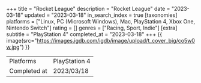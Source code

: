 +++
title = "Rocket League"
description = "Rocket League"
date = "2023-03-18"
updated = "2023-03-18"
in_search_index = true
[taxonomies]
platforms = ["Linux, PC (Microsoft Windows), Mac, PlayStation 4, Xbox One, Nintendo Switch"]
rating = []
genres = ["Racing, Sport, Indie"]
[extra]
subtitle = "PlayStation 4"
completed_at = "2023-03-18"
+++
{{ image(src="https://images.igdb.com/igdb/image/upload/t_cover_big/co5w0w.jpg") }}

|              |            |
| ------------ | ---------- |
| Platforms    | PlayStation 4 |
| Completed at | 2023/03/18 |

